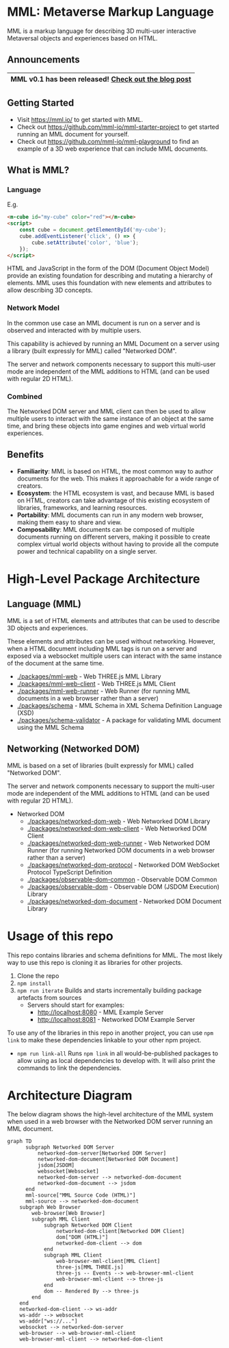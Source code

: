 # MML: Metaverse Markup Language

MML is a markup language for describing 3D multi-user interactive Metaversal objects and experiences based on HTML.

## Announcements

| MML v0.1 has been released! [Check out the blog post](https://mml.io/blog/introducing-mml) |
|-|

## Getting Started

* Visit https://mml.io/ to get started with MML.
* Check out https://github.com/mml-io/mml-starter-project to get started running an MML document for yourself.
* Check out https://github.com/mml-io/mml-playground to find an example of a 3D web experience that can include MML documents.

## What is MML?

### Language

E.g.
```html
<m-cube id="my-cube" color="red"></m-cube>
<script>
    const cube = document.getElementById('my-cube');
    cube.addEventListener('click', () => {
        cube.setAttribute('color', 'blue');
    });
</script>
```

HTML and JavaScript in the form of the DOM (Document Object Model) provide an existing foundation for describing and mutating a hierarchy of elements. MML uses this foundation with new elements and attributes to allow describing 3D concepts.

### Network Model

In the common use case an MML document is run on a server and is observed and interacted with by multiple users.

This capability is achieved by running an MML Document on a server using a library (built expressly for MML) called "Networked DOM". 

The server and network components necessary to support this multi-user mode are independent of the MML additions to HTML (and can be used with regular 2D HTML).

### Combined

The Networked DOM server and MML client can then be used to allow multiple users to interact with the same instance of an object at the same time, and bring these objects into game engines and web virtual world experiences.

## Benefits

* **Familiarity**: MML is based on HTML, the most common way to author documents for the web. This makes it approachable for a wide range of creators.
* **Ecosystem**: the HTML ecosystem is vast, and because MML is based on HTML, creators can take advantage of this existing ecosystem of libraries, frameworks, and learning resources.
* **Portability**: MML documents can run in any modern web browser, making them easy to share and view.
* **Composability**: MML documents can be composed of multiple documents running on different servers, making it possible to create complex virtual world objects without having to provide all the compute power and technical capability on a single server.

# High-Level Package Architecture

## Language (MML)
MML is a set of HTML elements and attributes that can be used to describe 3D objects and experiences.

These elements and attributes can be used without networking. However, when a HTML document including MML tags is run on a server and exposed via a websocket multiple users can interact with the same instance of the document at the same time.

* [./packages/mml-web](./packages/mml-web) - Web THREE.js MML Library
* [./packages/mml-web-client](./packages/mml-web-client) - Web THREE.js MML Client
* [./packages/mml-web-runner](./packages/mml-web-runner) - Web Runner (for running MML documents in a web browser rather than a server)
* [./packages/schema](./packages/schema) - MML Schema in XML Schema Definition Language (XSD)
* [./packages/schema-validator](./packages/schema-validator) - A package for validating MML document using the MML Schema

## Networking (Networked DOM)
MML is based on a set of libraries (built expressly for MML) called "Networked DOM".

The server and network components necessary to support the multi-user mode are independent of the MML additions to HTML (and can be used with regular 2D HTML).

* Networked DOM
  * [./packages/networked-dom-web](./packages/networked-dom-web) - Web Networked DOM Library
  * [./packages/networked-dom-web-client](./packages/networked-dom-web-client) - Web Networked DOM Client
  * [./packages/networked-dom-web-runner](./packages/networked-dom-web-runner) - Web Networked DOM Runner (for running Networked DOM documents in a web browser rather than a server)
  * [./packages/networked-dom-protocol](./packages/networked-dom-protocol) - Networked DOM WebSocket Protocol TypeScript Definition
  * [./packages/observable-dom-common](./packages/observable-dom-common) - Observable DOM Common
  * [./packages/observable-dom](./packages/observable-dom) - Observable DOM (JSDOM Execution) Library
  * [./packages/networked-dom-document](./packages/networked-dom-document) - Networked DOM Document Library

# Usage of this repo

This repo contains libraries and schema definitions for MML. The most likely way to use this repo is cloning it as libraries for other projects.

1. Clone the repo
1. `npm install`
1. `npm run iterate` Builds and starts incrementally building package artefacts from sources
   * Servers should start for examples:
     * [http://localhost:8080](http://localhost:8080) - MML Example Server
     * [http://localhost:8081](http://localhost:8081) - Networked DOM Example Server

To use any of the libraries in this repo in another project, you can use `npm link` to make these dependencies linkable to your other npm project.
* `npm run link-all` Runs `npm link` in all would-be-published packages to allow using as local dependencies to develop with. It will also print the commands to link the dependencies.


# Architecture Diagram

The below diagram shows the high-level architecture of the MML system when used in a web browser with the Networked DOM server running an MML document.

```mermaid
graph TD
      subgraph Networked DOM Server
          networked-dom-server[Networked DOM Server]
          networked-dom-document[Networked DOM Document]
          jsdom[JSDOM]
          websocket[Websocket]
          networked-dom-server --> networked-dom-document
          networked-dom-document --> jsdom
      end
      mml-source["MML Source Code (HTML)"]
      mml-source --> networked-dom-document
    subgraph Web Browser
        web-browser[Web Browser]
        subgraph MML Client
            subgraph Networked DOM Client
                networked-dom-client[Networked DOM Client]
                dom["DOM (HTML)"]
                networked-dom-client --> dom
            end
            subgraph MML Client
                web-browser-mml-client[MML Client]
                three-js[MML THREE.js]
                three-js -- Events --> web-browser-mml-client
                web-browser-mml-client --> three-js
            end
            dom -- Rendered By --> three-js
        end
    end
    networked-dom-client --> ws-addr
    ws-addr --> websocket
    ws-addr["ws://..."]
    websocket --> networked-dom-server
    web-browser --> web-browser-mml-client 
    web-browser-mml-client --> networked-dom-client
```
